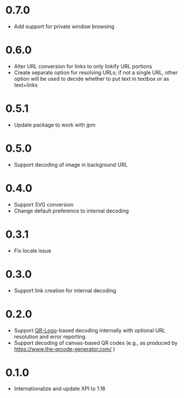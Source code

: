 # 0.7.0
- Add support for private window browsing

# 0.6.0
- Alter URL conversion for links to only linkify URL portions
- Create separate option for resolving URLs; if not a single URL, other option will be used to decide whether to put text in textbox or as text+links

# 0.5.1
- Update package to work with jpm

# 0.5.0
- Support decoding of image in background URL

# 0.4.0
- Support SVG conversion
- Change default preference to internal decoding

# 0.3.1
- Fix locale issue

# 0.3.0
- Support link creation for internal decoding

# 0.2.0
- Support [QR-Logo](https://github.com/kaarposoft/qrlogo)-based decoding internally with optional URL resolution and error reporting
- Support decoding of canvas-based QR codes (e.g., as produced by https://www.the-qrcode-generator.com/ )

# 0.1.0
- Internationalize and update XPI to 1.16
